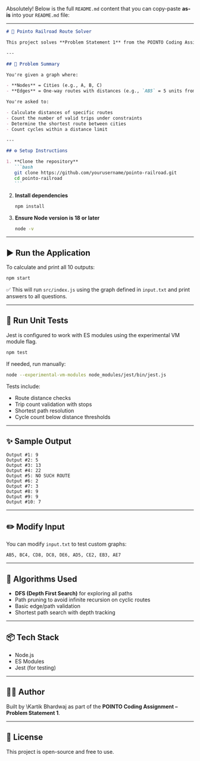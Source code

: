 Absolutely! Below is the full `README.md` content that you can copy-paste **as-is** into your `README.md` file:

---

````markdown
# 🚆 Pointo Railroad Route Solver

This project solves **Problem Statement 1** from the POINTO Coding Assignment using **modern JavaScript (ES Modules)**. It reads a directed, weighted graph of train routes and answers a series of route-related questions using clean, modular logic and depth-first search (DFS).

---

## 📌 Problem Summary

You're given a graph where:

- **Nodes** = Cities (e.g., A, B, C)
- **Edges** = One-way routes with distances (e.g., `AB5` = 5 units from A to B)

You're asked to:

- Calculate distances of specific routes
- Count the number of valid trips under constraints
- Determine the shortest route between cities
- Count cycles within a distance limit

---

## ⚙️ Setup Instructions

1. **Clone the repository**
   ```bash
   git clone https://github.com/yourusername/pointo-railroad.git
   cd pointo-railroad
   ```
````

2. **Install dependencies**

   ```bash
   npm install
   ```

3. **Ensure Node version is 18 or later**

   ```bash
   node -v
   ```

---

## ▶️ Run the Application

To calculate and print all 10 outputs:

```bash
npm start
```

✅ This will run `src/index.js` using the graph defined in `input.txt` and print answers to all questions.

---

## 🧪 Run Unit Tests

Jest is configured to work with ES modules using the experimental VM module flag.

```bash
npm test
```

If needed, run manually:

```bash
node --experimental-vm-modules node_modules/jest/bin/jest.js
```

Tests include:

- Route distance checks
- Trip count validation with stops
- Shortest path resolution
- Cycle count below distance thresholds

---

## ✨ Sample Output

```
Output #1: 9
Output #2: 5
Output #3: 13
Output #4: 22
Output #5: NO SUCH ROUTE
Output #6: 2
Output #7: 3
Output #8: 9
Output #9: 9
Output #10: 7
```

---

## ✏️ Modify Input

You can modify `input.txt` to test custom graphs:

```
AB5, BC4, CD8, DC8, DE6, AD5, CE2, EB3, AE7
```

---

## 🧠 Algorithms Used

- **DFS (Depth First Search)** for exploring all paths
- Path pruning to avoid infinite recursion on cyclic routes
- Basic edge/path validation
- Shortest path search with depth tracking

---

## 📦 Tech Stack

- Node.js
- ES Modules
- Jest (for testing)

---

## 👨‍💻 Author

Built by \Kartik Bhardwaj as part of the **POINTO Coding Assignment – Problem Statement 1**.

---

## 📝 License

This project is open-source and free to use.

```

```
